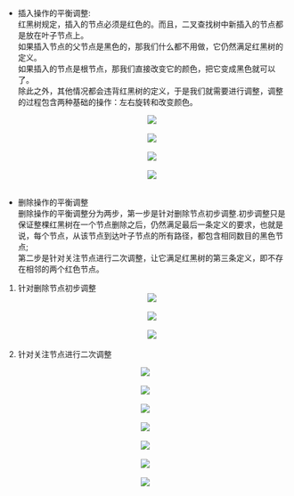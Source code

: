 - 插入操作的平衡调整:  
红黑树规定，插入的节点必须是红色的。而且，二叉查找树中新插入的节点都是放在叶子节点上。  
如果插入节点的父节点是黑色的，那我们什么都不用做，它仍然满足红黑树的定义。  
如果插入的节点是根节点，那我们直接改变它的颜色，把它变成黑色就可以了。  
除此之外，其他情况都会违背红黑树的定义，于是我们就需要进行调整，调整的过程包含两种基础的操作：左右旋转和改变颜色。   
                               
   <div align="center"> <img src="../pic/case1.png " width=""/> </div><br>                             
    <div align="center"> <img src="../pic/case2.png " width=""/> </div><br>                                                                                   
     <div align="center"> <img src="../pic/case3.png " width=""/> </div><br> 
      <div align="center"> <img src="../pic/case33.png " width=""/> </div><br>                             
- 删除操作的平衡调整  
  删除操作的平衡调整分为两步，第一步是针对删除节点初步调整.初步调整只是保证整棵红黑树在一个节点删除之后，仍然满足最后一条定义的要求，也就是说，每个节点，从该节点到达叶子节点的所有路径，都包含相同数目的黑色节点;  
  第二步是针对关注节点进行二次调整，让它满足红黑树的第三条定义，即不存在相邻的两个红色节点。
 1. 针对删除节点初步调整
     <div align="center"> <img src="../pic/case4.png " width=""/> </div><br>
      <div align="center"> <img src="../pic/case5.png " width=""/> </div><br>  
        <div align="center"> <img src="../pic/case6.png " width=""/> </div><br>  
 2. 针对关注节点进行二次调整
  <div align="center"> <img src="../pic/case7.png " width=""/> </div><br>  
  <div align="center"> <img src="../pic/case8.png " width=""/> </div><br>  
  <div align="center"> <img src="../pic/case9.png " width=""/> </div><br>  
  <div align="center"> <img src="../pic/case10.png " width=""/> </div><br> 
   <div align="center"> <img src="../pic/case11.png " width=""/> </div><br>  
   <div align="center"> <img src="../pic/case12.png " width=""/> </div><br>  
   <div align="center"> <img src="../pic/case13.png " width=""/> </div><br>  

                         